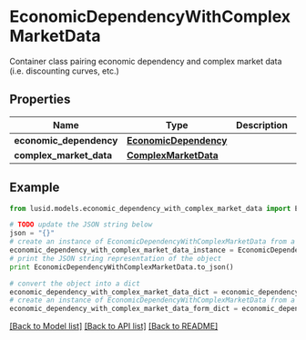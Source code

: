 # EconomicDependencyWithComplexMarketData

Container class pairing economic dependency and complex market data (i.e. discounting curves, etc.)

## Properties
Name | Type | Description | Notes
------------ | ------------- | ------------- | -------------
**economic_dependency** | [**EconomicDependency**](EconomicDependency.md) |  | 
**complex_market_data** | [**ComplexMarketData**](ComplexMarketData.md) |  | 

## Example

```python
from lusid.models.economic_dependency_with_complex_market_data import EconomicDependencyWithComplexMarketData

# TODO update the JSON string below
json = "{}"
# create an instance of EconomicDependencyWithComplexMarketData from a JSON string
economic_dependency_with_complex_market_data_instance = EconomicDependencyWithComplexMarketData.from_json(json)
# print the JSON string representation of the object
print EconomicDependencyWithComplexMarketData.to_json()

# convert the object into a dict
economic_dependency_with_complex_market_data_dict = economic_dependency_with_complex_market_data_instance.to_dict()
# create an instance of EconomicDependencyWithComplexMarketData from a dict
economic_dependency_with_complex_market_data_form_dict = economic_dependency_with_complex_market_data.from_dict(economic_dependency_with_complex_market_data_dict)
```
[[Back to Model list]](../README.md#documentation-for-models) [[Back to API list]](../README.md#documentation-for-api-endpoints) [[Back to README]](../README.md)


